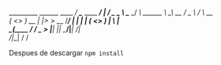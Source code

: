   _________  ______   ____           _/ ____\______  ____   _____/  |_ 
 /  _ \__  \ \____ \_/ ___\   ______ \   __\\_  __ \/  _ \ /    \   __\
(  <_> ) __ \|  |_> >  \___  /_____/  |  |   |  | \(  <_> )   |  \  |  
 \____(____  /   __/ \___  >          |__|   |__|   \____/|___|  /__|  
           \/|__|        \/                                    \/      

Despues de descargar `npm install`
